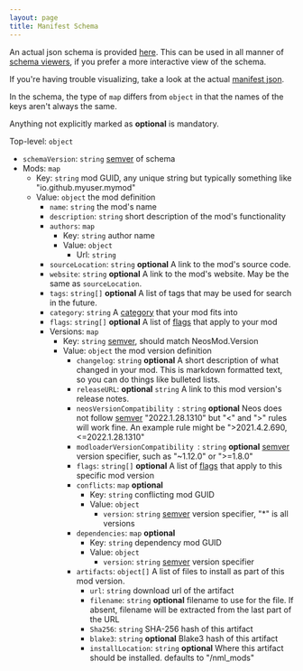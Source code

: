 ```yaml
---
layout: page
title: Manifest Schema
---
```


An actual json schema is provided [here](https://github.com/neos-modding-group/neos-mod-manifest/blob/master/schema.json). This can be used in all manner of [schema viewers](https://json-schema.app/view/%23?url=https%3A%2F%2Fraw.githubusercontent.com%2Fneos-modding-group%2Fneos-mod-manifest%2Fmaster%2Fschema.json), if you prefer a more interactive view of the schema.

If you're having trouble visualizing, take a look at the actual [manifest json](https://github.com/neos-modding-group/neos-mod-manifest/blob/master/manifest.json).

In the schema, the type of `map` differs from `object` in that the names of the keys aren't always the same.

Anything not explicitly marked as **optional** is mandatory.

Top-level: `object`

- `schemaVersion`: `string` [semver] of schema
- Mods: `map`
  - Key: `string` mod GUID, any unique string but typically something like "io.github.myuser.mymod"
  - Value: `object` the mod definition
    - `name`: `string` the mod's name
    - `description`: `string` short description of the mod's functionality
    - `authors`: `map`
      - Key: `string` author name
      - Value: `object`
        - Url: `string`
    - `sourceLocation`: `string` **optional** A link to the mod's source code.
    - `website`: `string` **optional** A link to the mod's website. May be the same as `sourceLocation`.
    - `tags`: `string[]` **optional** A list of tags that may be used for search in the future.
    - `category`: `string` A [category](categories) that your mod fits into
    - `flags`: `string[]` **optional** A list of [flags](manifest-flags) that apply to your mod
    - Versions: `map`
      - Key: `string` [semver], should match NeosMod.Version
      - Value: `object` the mod version definition
        - `changelog`: `string` **optional** A short description of what changed in your mod. This is markdown formatted text, so you can do things like bulleted lists.
        - `releaseURL`: **optional** `string` A link to this mod version's release notes.
        - `neosVersionCompatibility `: `string` **optional** Neos does not follow [semver] "2022.1.28.1310" but "<" and ">" rules will work fine. An example rule might be ">2021.4.2.690,<=2022.1.28.1310"
        - `modloaderVersionCompatibility `: `string` **optional** [semver] version specifier, such as "~1.12.0" or ">=1.8.0"
        - `flags`: `string[]` **optional** A list of [flags](manifest-flags) that apply to this specific mod version
        - `conflicts`: `map` **optional**
          - Key: `string` conflicting mod GUID
          - Value: `object`
            - `version`: `string` [semver] version specifier, "*" is all versions
        - `dependencies`: `map` **optional**
          - Key: `string` dependency mod GUID
          - Value: `object`
            - `version`: `string` [semver] version specifier
        - `artifacts`: `object[]` A list of files to install as part of this mod version.
          - `url`: `string` download url of the artifact
          - `filename`: `string` **optional** filename to use for the file. If absent, filename will be extracted from the last part of the URL
          - `Sha256`: `string` SHA-256 hash of this artifact
          - `blake3`: `string` **optional** Blake3 hash of this artifact
          - `installLocation`: `string` **optional** Where this artifact should be installed. defaults to "/nml_mods"

[semver]: https://semver.org/
